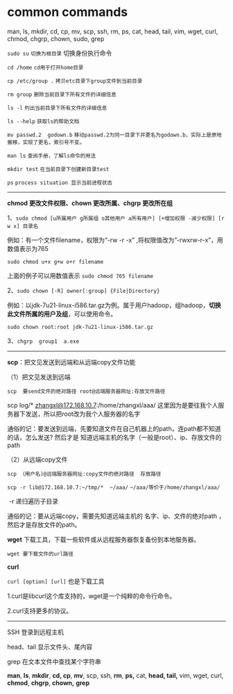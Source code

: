 # common commands

man, ls, mkdir, cd, cp, mv, scp, ssh, rm, ps, cat, head, tail, vim, wget, curl, chmod, chgrp, chown, sudo, grep



`sudo su` `切换为根目录` 切换身份执行命令

`cd /home` `cd用于打开home目录`

`cp /etc/group .`  `拷贝etc目录下group文件到当前目录`

`rm group` `删除当前目录下所有文件的详细信息`

`ls -l` `列出当前目录下所有文件的详细信息`

`ls --help` `获取ls的帮助文档`

`mv passwd.2  godown.b`  `移动passwd.2为同一目录下并更名为godown.b，实际上是原地搬移，实现了更名，索引号不变。`

`man ls` `查阅手册，了解ls命令的用法`

`mkdir test` `在当前目录下创建新目录test`

`ps` `process situation 显示当前进程状态`

------



**chmod 更改文件权限、chown 更改所属、chgrp 更改所在组**

1、`sudo chmod [u所属用户 g所属组 o其他用户 a所有用户] [+增加权限 -减少权限] [r w x] 目录名` 

例如：有一个文件filename，权限为“-rw -r -x” ,将权限值改为”-rwxrw-r-x”，用数值表示为765

 `sudo chmod u+x g+w o+r filename`

上面的例子可以用数值表示 `sudo chmod 765 filename`



2、`sudo chown [-R] owner[:group] {File|Directory}`

例如：以jdk-7u21-linux-i586.tar.gz为例。属于用户hadoop，组hadoop，**切换此文件所属的用户及组**，可以使用命令。

 `sudo chown root:root jdk-7u21-linux-i586.tar.gz`



3、`chgrp  group1  a.exe`

------



**scp**：把文见发送到远端和从远端copy文件功能

（1）把文见发送到远端     

`scp  要send文件的绝对路径 root@远端服务器网址:存放文件路径`

 scp       log/*        zhangxl@172.168.10.7:/home/zhangxl/aaa/     这里因为是要往我个人服务器下发送，所以把root改为我个人服务器的名字

 通俗的记：要发送到远端，先要知道文件在自己机器上的path，连path都不知道的话，怎么发送? 然后才是 知道远端主机的名字（一般是root）、ip、存放文件的  path    

 

（2）从远端copy文件

 `scp （用户名)@远端服务器网址:copy文件的绝对路径  存放路径`

 

 `scp -r lib@172.168.10.7:~/tmp/*  ~/aaa/`    `~/aaa/等价于/home/zhangxl/aaa/`  

​     -r  递归遍历子目录

 通俗的记：要从远端copy，需要先知道远端主机的 名字、ip、文件的绝对path ，然后才是存放文件的path。 





**wget** 下载工具，下载一些软件或从远程服务器恢复备份到本地服务器。

`wget 要下载文件的url路径`

**curl**

`curl [option] [url]` 也是下载工具

1.curl是libcurl这个库支持的，wget是一个纯粹的命令行命令。

2.curl支持更多的协议。



------

SSH 登录到远程主机

head、tail 显示文件头、尾内容

grep 在文本文件中查找某个字符串



**man**, **ls**, **mkdir**, **cd, cp**, **mv**, scp, ssh, **rm**, **ps,** cat, **head, tail,** vim, wget, curl, **chmod**, **chgrp**, **chown,** **grep**